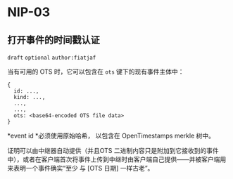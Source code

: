 # NIP-03

## 打开事件的时间戳认证

`draft` `optional` `author:fiatjaf`

当有可用的 OTS 时，它可以包含在 `ots` 键下的现有事件主体中：

```
{
  id: ...,
  kind: ...,
  ...,
  ...,
  ots: <base64-encoded OTS file data>
}
```

*event id *必须使用原始哈希， 以包含在 OpenTimestamps merkle 树中。

证明可以由中继器自动提供（并且OTS 二进制内容只是附加到它接收到的事件中），或者在客户端首次将事件上传到中继时由客户端自己提供——并被客户端用来表明一个事件确实“至少 与 [OTS 日期] 一样古老”。
